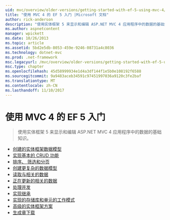 ```yaml
---
uid: mvc/overview/older-versions/getting-started-with-ef-5-using-mvc-4/index
title: "使用 MVC 4 的 EF 5 入门 |Microsoft 文档"
author: rick-anderson
description: "使用实体框架 5 来显示和编辑 ASP.NET MVC 4 应用程序中的数据的基础知识。"
ms.author: aspnetcontent
manager: wpickett
ms.date: 10/26/2013
ms.topic: article
ms.assetid: 5bd2e5db-8053-459e-9246-08731a4c8036
ms.technology: dotnet-mvc
ms.prod: .net-framework
msc.legacyurl: /mvc/overview/older-versions/getting-started-with-ef-5-using-mvc-4
msc.type: chapter
ms.openlocfilehash: 45d58999934e1d4a3df144f1e5b0e108192f6588
ms.sourcegitcommit: 9a9483aceb34591c97451997036a9120c3fe2baf
ms.translationtype: MT
ms.contentlocale: zh-CN
ms.lasthandoff: 11/10/2017
---
```

<a name="getting-started-with-ef-5-using-mvc-4"></a>使用 MVC 4 的 EF 5 入门
====================
> 使用实体框架 5 来显示和编辑 ASP.NET MVC 4 应用程序中的数据的基础知识。


- [创建的实体框架数据模型](creating-an-entity-framework-data-model-for-an-asp-net-mvc-application.md)
- [实现基本的 CRUD 功能](implementing-basic-crud-functionality-with-the-entity-framework-in-asp-net-mvc-application.md)
- [排序、 筛选和分页](sorting-filtering-and-paging-with-the-entity-framework-in-an-asp-net-mvc-application.md)
- [创建更复杂的数据模型](creating-a-more-complex-data-model-for-an-asp-net-mvc-application.md)
- [读取与相关的数据](reading-related-data-with-the-entity-framework-in-an-asp-net-mvc-application.md)
- [正在更新的相关的数据](updating-related-data-with-the-entity-framework-in-an-asp-net-mvc-application.md)
- [处理并发](handling-concurrency-with-the-entity-framework-in-an-asp-net-mvc-application.md)
- [实现继承](implementing-inheritance-with-the-entity-framework-in-an-asp-net-mvc-application.md)
- [实现的存储库和单元的工作模式](implementing-the-repository-and-unit-of-work-patterns-in-an-asp-net-mvc-application.md)
- [高级的实体框架方案](advanced-entity-framework-scenarios-for-an-mvc-web-application.md)
- [生成章下载](building-the-ef5-mvc4-chapter-downloads.md)
